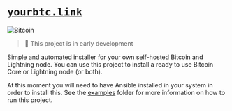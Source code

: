 # [`yourbtc.link`](https://yourbtc.link)

![Bitcoin](https://img.shields.io/badge/Bitcoin-4d4d4d?style=for-the-badge&logo=bitcoin&logoColor=white)

> :construction: This project is in early development

Simple and automated installer for your own self-hosted Bitcoin and Lightning node. You can use this project
to install a ready to use Bitcoin Core or Lightning node (or both).

At this moment you will need to have Ansible installed in your system in order to install this. See the [examples](examples)
folder for more information on how to run this project.
